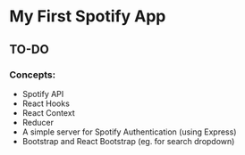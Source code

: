 # My First Spotify App

## TO-DO

### Concepts:
- Spotify API
- React Hooks
- React Context
- Reducer
- A simple server for Spotify Authentication (using Express)
- Bootstrap and React Bootstrap (eg. for search dropdown)
